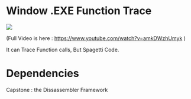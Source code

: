 # Window .EXE Function Trace

![](https://i.imgur.com/L960ibX.gif)

(Full Video is here : https://www.youtube.com/watch?v=amkDWzhUmyk )



It can Trace Function calls, But Spagetti Code.



# Dependencies

Capstone : the Dissassembler Framework
